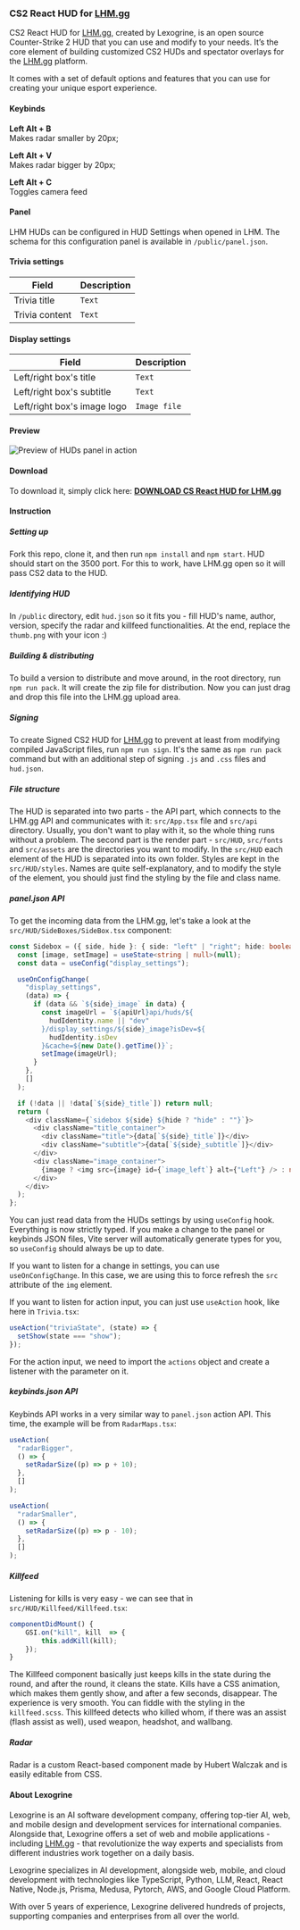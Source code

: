 ### **CS2 React HUD for [LHM.gg](http://LHM.gg)**

CS2 React HUD for [LHM.gg](http://LHM.gg), created by Lexogrine, is an open source Counter-Strike 2 HUD that you can use and modify to your needs. It’s the core element of building customized CS2 HUDs and spectator overlays for the [LHM.gg](http://LHM.gg) platform.

It comes with a set of default options and features that you can use for creating your unique esport experience.

#### **Keybinds**

**Left Alt + B**  
Makes radar smaller by 20px;

**Left Alt + V**  
Makes radar bigger by 20px;

**Left Alt + C**  
Toggles camera feed

#### **Panel**

LHM HUDs can be configured in HUD Settings when opened in LHM. The schema for this configuration panel is available in `/public/panel.json`.

#### Trivia settings

| Field          | Description |
| -------------- | ----------- |
| Trivia title   | `Text`      |
| Trivia content | `Text`      |

#### Display settings

| Field                       | Description  |
| --------------------------- | ------------ |
| Left/right box's title      | `Text`       |
| Left/right box's subtitle   | `Text`       |
| Left/right box's image logo | `Image file` |

#### **Preview**

![Preview of HUDs panel in action](preview.png)

#### **Download**

To download it, simply click here: [**DOWNLOAD CS React HUD for LHM.gg**](https://lhm.gg/download?target=cs2)

#### **Instruction**

##### **Setting up**

Fork this repo, clone it, and then run `npm install` and `npm start`. HUD should start on the 3500 port. For this to work, have LHM.gg open so it will pass CS2 data to the HUD.

##### **Identifying HUD**

In `/public` directory, edit `hud.json` so it fits you - fill HUD's name, author, version, specify the radar and killfeed functionalities. At the end, replace the `thumb.png` with your icon :)

##### **Building & distributing**

To build a version to distribute and move around, in the root directory, run `npm run pack`. It will create the zip file for distribution. Now you can just drag and drop this file into the LHM.gg upload area.

##### **Signing**

To create Signed CS2 HUD for [LHM.gg](http://LHM.gg) to prevent at least from modifying compiled JavaScript files, run `npm run sign`. It's the same as `npm run pack` command but with an additional step of signing `.js` and `.css` files and `hud.json`.

##### **File structure**

The HUD is separated into two parts - the API part, which connects to the LHM.gg API and communicates with it: `src/App.tsx` file and `src/api` directory. Usually, you don't want to play with it, so the whole thing runs without a problem. The second part is the render part - `src/HUD`, `src/fonts` and `src/assets` are the directories you want to modify. In the `src/HUD` each element of the HUD is separated into its own folder. Styles are kept in the `src/HUD/styles`. Names are quite self-explanatory, and to modify the style of the element, you should just find the styling by the file and class name.

##### **panel.json API**

To get the incoming data from the LHM.gg, let's take a look at the `src/HUD/SideBoxes/SideBox.tsx` component:

```typescript
const Sidebox = ({ side, hide }: { side: "left" | "right"; hide: boolean }) => {
  const [image, setImage] = useState<string | null>(null);
  const data = useConfig("display_settings");

  useOnConfigChange(
    "display_settings",
    (data) => {
      if (data && `${side}_image` in data) {
        const imageUrl = `${apiUrl}api/huds/${
          hudIdentity.name || "dev"
        }/display_settings/${side}_image?isDev=${
          hudIdentity.isDev
        }&cache=${new Date().getTime()}`;
        setImage(imageUrl);
      }
    },
    []
  );

  if (!data || !data[`${side}_title`]) return null;
  return (
    <div className={`sidebox ${side} ${hide ? "hide" : ""}`}>
      <div className="title_container">
        <div className="title">{data[`${side}_title`]}</div>
        <div className="subtitle">{data[`${side}_subtitle`]}</div>
      </div>
      <div className="image_container">
        {image ? <img src={image} id={`image_left`} alt={"Left"} /> : null}
      </div>
    </div>
  );
};
```

You can just read data from the HUDs settings by using `useConfig` hook. Everything is now strictly typed. If you make a change to the panel or keybinds JSON files, Vite server will automatically generate types for you, so `useConfig` should always be up to date.

If you want to listen for a change in settings, you can use `useOnConfigChange`. In this case, we are using this to force refresh the `src` attribute of the `img` element.

If you want to listen for action input, you can just use `useAction` hook, like here in `Trivia.tsx`:

```typescript
useAction("triviaState", (state) => {
  setShow(state === "show");
});
```

For the action input, we need to import the `actions` object and create a listener with the parameter on it.

##### **keybinds.json API**

Keybinds API works in a very similar way to `panel.json` action API. This time, the example will be from `RadarMaps.tsx`:

```typescript
useAction(
  "radarBigger",
  () => {
    setRadarSize((p) => p + 10);
  },
  []
);

useAction(
  "radarSmaller",
  () => {
    setRadarSize((p) => p - 10);
  },
  []
);
```

##### **Killfeed**

Listening for kills is very easy - we can see that in `src/HUD/Killfeed/Killfeed.tsx`:

```javascript
componentDidMount() {
	GSI.on("kill", kill  => {
		this.addKill(kill);
	});
}
```

The Killfeed component basically just keeps kills in the state during the round, and after the round, it cleans the state. Kills have a CSS animation, which makes them gently show, and after a few seconds, disappear. The experience is very smooth. You can fiddle with the styling in the `killfeed.scss`. This killfeed detects who killed whom, if there was an assist (flash assist as well), used weapon, headshot, and wallbang.

##### **Radar**

Radar is a custom React-based component made by Hubert Walczak and is easily editable from CSS.

#### **About Lexogrine**

Lexogrine is an AI software development company, offering top-tier AI, web, and mobile design and development services for international companies. Alongside that, Lexogrine offers a set of web and mobile applications - including [LHM.gg](http://LHM.gg) - that revolutionize the way experts and specialists from different industries work together on a daily basis.

Lexogrine specializes in AI development, alongside web, mobile, and cloud development with technologies like TypeScript, Python, LLM, React, React Native, Node.js, Prisma, Medusa, Pytorch, AWS, and Google Cloud Platform.

With over 5 years of experience, Lexogrine delivered hundreds of projects, supporting companies and enterprises from all over the world.
